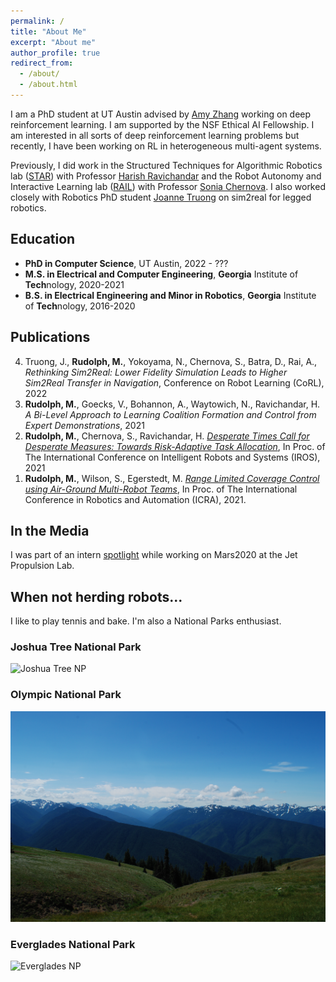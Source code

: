 ```yaml
---
permalink: /
title: "About Me"
excerpt: "About me"
author_profile: true
redirect_from: 
  - /about/
  - /about.html
---
```


I am a PhD student at UT Austin advised by <a href="https://amyzhang.github.io/">Amy Zhang</a> working on deep reinforcement learning. I am supported by the NSF Ethical AI Fellowship. I am interested in all sorts of deep reinforcement learning problems but recently, I have been working on RL in heterogeneous multi-agent systems. 

<!-- I’m Max, a second year Master's student at Georgia Tech. My research focuses on teaching robots. I use reinforcement learning to teach teams of heterogeneous robots to coordinate themselves and quadrupedal robots how to navigate in real-world environments. I graduated from Georgia Tech in May 2020 with a degree in electrical engineering and a minor in robotics.  -->

Previously, I did work in the Structured Techniques for Algorithmic Robotics lab (<a href="https://star-lab.cc.gatech.edu/">STAR</a>) with Professor <a href="https://harishravichandar.com/">Harish Ravichandar</a> and the Robot Autonomy and Interactive Learning lab (<a href="https://rail.gatech.edu/">RAIL</a>) with Professor <a href="https://www.cc.gatech.edu/~chernova/">Sonia Chernova</a>. I also worked closely with Robotics PhD student <a href="https://www.joannetruong.com/">Joanne Truong</a> on sim2real for legged robotics.

## Education
- **PhD in Computer Science**, UT Austin, 2022 - ???
- **M.S. in Electrical and Computer Engineering**, **Georgia** Institute of **Tech**nology, 2020-2021
- **B.S. in Electrical Engineering and Minor in Robotics**, **Georgia** Institute of **Tech**nology, 2016-2020

## Publications

<ol reversed>

  <li>Truong, J., <strong>Rudolph, M.</strong>, Yokoyama, N., Chernova, S., Batra, D., Rai, A., <em>Rethinking Sim2Real: Lower Fidelity Simulation Leads to Higher Sim2Real Transfer in Navigation</em>, Conference on Robot Learning (CoRL), 2022</li>
  <li><strong>Rudolph, M.</strong>, Goecks, V.,  Bohannon, A., Waytowich, N., Ravichandar, H.  <em> A Bi-Level Approach to Learning Coalition Formation and Control from Expert Demonstrations</em>, 2021</li>
  <li><strong>Rudolph, M.</strong>, Chernova, S., Ravichandar, H. <em> <a href="http://maxrudolph1.github.io/files/iros2021.pdf">Desperate Times Call for Desperate Measures: Towards Risk-Adaptive Task Allocation</a></em>,  In Proc. of The International Conference on Intelligent Robots and Systems (IROS), 2021</li>
  <li><strong>Rudolph, M.</strong>, Wilson, S., Egerstedt, M. <em> <a href="http://maxrudolph1.github.io/files/icra2021.pdf">Range Limited Coverage Control using Air-Ground Multi-Robot Teams</a></em>, In Proc. of The International Conference in Robotics and Automation (ICRA), 2021.</li>
</ol>


<!-- ## Work Experience -->


## In the Media

I was part of an intern [spotlight](https://www.jpl.nasa.gov/edu/news/2020/1/9/intern-turns-head-on-nasas-next-mars-rover/) while working on Mars2020 at the Jet Propulsion Lab.

## When not herding robots...

I like to play tennis and bake. I'm also a National Parks enthusiast.

### Joshua Tree National Park
![Joshua Tree NP](/images/joshtree.png)

### Olympic National Park
![Olympic NP](/images/olympic.png)

### Everglades National Park
![Everglades NP](/images/everglades.png)
